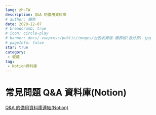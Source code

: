 ```yaml
---
lang: zh-TW
description: Q&A 的備用資料庫
# author: 懶魚
date: 2020-12-07
# breadcrumb: true
# icon: circle-play
# banner: docs/.vuepress/public/images/台股收費版-儀表板(含分頁).jpg
# pageInfo: false
star: true
category:
 - 收藏
tag: 
 - Notion資料庫
---
```


#  常見問題 Q&A 資料庫(Notion)

  [Q&A 的備用資料庫連結(Notion)](https://www.notion.so/lazypisces/by-1eb1a56ddc82454781cc3770c7816197#5626237eca314e3390ad37f9d6d514ce)